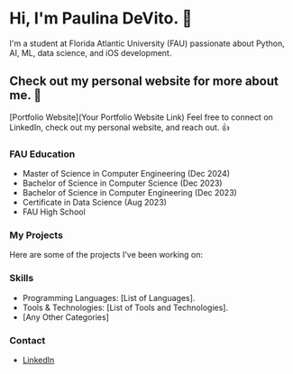 # Hi, I'm Paulina DeVito. 👋

I'm a student at Florida Atlantic University (FAU) passionate about Python, AI, ML, data science, and iOS development. 

## Check out my personal website for more about me. 🚀

[Portfolio Website](Your Portfolio Website Link)
Feel free to connect on LinkedIn, check out my personal website, and reach out. 👍

### FAU Education

- Master of Science in Computer Engineering (Dec 2024)
- Bachelor of Science in Computer Science (Dec 2023)
- Bachelor of Science in Computer Engineering (Dec 2023)
- Certificate in Data Science (Aug 2023)
- FAU High School

### My Projects

Here are some of the projects I've been working on:


### Skills

- Programming Languages: [List of Languages].
- Tools & Technologies: [List of Tools and Technologies].
- [Any Other Categories]

### Contact

- [LinkedIn](www.linkedin.com/in/paulina-devito-fau)
